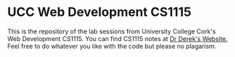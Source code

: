 # UCC Web Development CS1115

This is the repository of the lab sessions from  University College Cork's Web Development CS1115. You can find CS1115 notes at [Dr Derek's Website.](http://www.cs.ucc.ie/~dgb/courses/wd1.html) Feel free to do whatever you like with the code but please no plagarism.